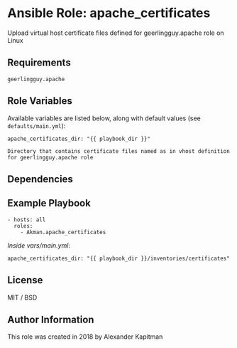 # Ansible Role: apache_certificates

Upload virtual host certificate files defined for geerlingguy.apache role on Linux

## Requirements

    geerlingguy.apache

## Role Variables

Available variables are listed below, along with default values (see `defaults/main.yml`):

    apache_certificates_dir: "{{ playbook_dir }}"
    
    Directory that contains certificate files named as in vhost definition
    for geerlingguy.apache role

## Dependencies

## Example Playbook

    - hosts: all
      roles:
        - Akman.apache_certificates

*Inside vars/main.yml*:

    apache_certificates_dir: "{{ playbook_dir }}/inventories/certificates"

## License

MIT / BSD

## Author Information

This role was created in 2018 by Alexander Kapitman

